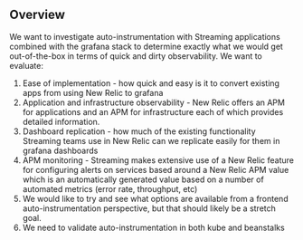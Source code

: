 ## Overview
We want to investigate auto-instrumentation with Streaming applications combined with the grafana stack to determine exactly what we would get out-of-the-box in terms of quick and dirty observability.
We want to evaluate:
1. Ease of implementation - how quick and easy is it to convert existing apps from using New Relic to grafana
2. Application and infrastructure observability - New Relic offers an APM for applications and an APM for infrastructure each of which provides detailed information. 
3. Dashboard replication - how much of the existing functionality Streaming teams use in New Relic can we replicate easily for them in grafana dashboards
5. APM monitoring - Streaming makes extensive use of a New Relic feature for configuring alerts on services based around a New Relic APM value which is an automatically generated value based on a number of automated metrics (error rate, throughput, etc)
6. We would like to try and see what options are available from a frontend auto-instrumentation perspective, but that should likely be a stretch goal.
7. We need to validate auto-instrumentation in both kube and beanstalks

